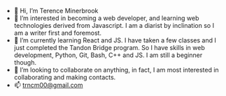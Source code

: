 - 👋 Hi, I’m Terence Minerbrook
- 👀 I’m interested in becoming a web developer, and learning web technologies derived from Javascript. I am a diarist by inclination
  so I am a writer first and foremost. 
- 🌱 I’m currently learning React and JS. I have taken a few classes and I just completed the Tandon Bridge program. So I have skills in 
  web development, Python, Git, Bash, C++ and JS. I am still a beginner though. 
- 💞️ I’m looking to collaborate on anything, in fact, I am most interested in collaborating and making contacts. 
- 📫 trncm00@gmail.com

<!---
trncm00/trncm00 is a ✨ special ✨ repository because its `README.md` (this file) appears on your GitHub profile.
You can click the Preview link to take a look at your changes.
--->
